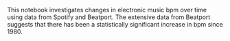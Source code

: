 This notebook investigates changes in electronic music bpm over time using data from Spotify and Beatport. The extensive data from Beatport suggests that there has been a statistically significant increase in bpm since 1980. 
